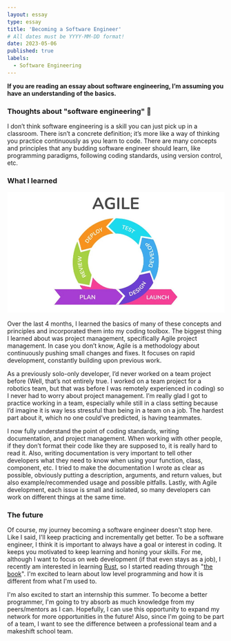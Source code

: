 ```yaml
---
layout: essay
type: essay
title: 'Becoming a Software Engineer'
# All dates must be YYYY-MM-DD format!
date: 2023-05-06
published: true
labels:
  - Software Engineering
---
```


**If you are reading an essay about software engineering, I’m assuming you have an understanding of the basics.**

### Thoughts about "software engineering" 💭

I don’t think software engineering is a skill you can just pick up in a classroom. There isn’t a concrete definition; it’s more like a way of thinking you practice continuously as you learn to code. There are many concepts and principles that any budding software engineer should learn, like programming paradigms, following coding standards, using version control, etc.

### What I learned

<img class="img-fluid" alt="Agile development cycle" src="../img/software-engineering/agile-loop.jpg" />

Over the last 4 months, I learned the basics of many of these concepts and principles and incorporated them into my coding toolbox. The biggest thing I learned about was project management, specifically Agile project management. In case you don’t know, Agile is a methodology about continuously pushing small changes and fixes. It focuses on rapid development, constantly building upon previous work.

As a previously solo-only developer, I’d never worked on a team project before (Well, that’s not entirely true. I worked on a team project for a robotics team, but that was before I was remotely experienced in coding) so I never had to worry about project management. I’m really glad I got to practice working in a team, especially while still in a class setting because I’d imagine it is way less stressful than being in a team on a job. The hardest part about it, which no one could’ve predicted, is having teammates.

I now fully understand the point of coding standards, writing documentation, and project management. When working with other people, if they don’t format their code like they are supposed to, it is really hard to read it. Also, writing documentation is very important to tell other developers what they need to know when using your function, class, component, etc. I tried to make the documentation I wrote as clear as possible, obviously putting a description, arguments, and return values, but also example/recommended usage and possible pitfalls. Lastly, with Agile development, each issue is small and isolated, so many developers can work on different things at the same time.

### The future

Of course, my journey becoming a software engineer doesn't stop here. Like I said, I'll keep practicing and incrementally get better. To be a software engineer, I think it is important to always have a goal or interest in coding. It keeps you motivated to keep learning and honing your skills. For me, although I want to focus on web development (if that even stays as a job), I recently am interested in learning [Rust](https://www.rust-lang.org/), so I started reading through "[the book](https://doc.rust-lang.org/book/)". I'm excited to learn about low level programming and how it is different from what I'm used to.

I'm also excited to start an internship this summer. To become a better programmer, I'm going to try absorb as much knowledge from my peers/mentors as I can. Hopefully, I can use this opportunity to expand my network for more opportunities in the future! Also, since I'm going to be part of a team, I want to see the difference between a professional team and a makeshift school team.
